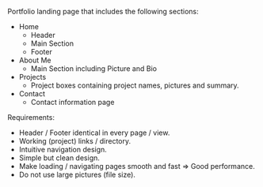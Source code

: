 Portfolio landing page that includes the following sections:
* Home
    * Header 
    * Main Section
    * Footer
* About Me
    * Main Section including Picture and Bio
* Projects
    * Project boxes containing project names, pictures and summary.
* Contact
    * Contact information page  
  
Requirements:  
* Header / Footer identical in every page / view.
* Working (project) links / directory.
* Intuitive navigation design.
* Simple but clean design.
* Make loading / navigating pages smooth and fast => Good performance.
* Do not use large pictures (file size).

